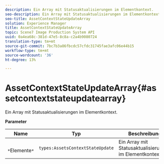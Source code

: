 ```yaml
---
description: Ein Array mit Statusaktualisierungen im Elementkontext.
seo-description: Ein Array mit Statusaktualisierungen im Elementkontext.
seo-title: AssetContextStateUpdateArray
solution: Experience Manager
title: AssetContextStateUpdateArray
topic: Scene7 Image Production System API
uuid: 0a4ea68c-381d-47e5-8c8a-c2a4b9080724
translation-type: tm+mt
source-git-commit: 7bc7b3a86fbcdc57cfdc31745fae3afc06e44b15
workflow-type: tm+mt
source-wordcount: '36'
ht-degree: 13%

---
```



# AssetContextStateUpdateArray{#assetcontextstateupdatearray}

Ein Array mit Statusaktualisierungen im Elementkontext.

**Parameter**

| Name | Typ | Beschreibung |
|---|---|---|
| ` *`Elemente`*` | `types:AssetsContextStateUpdate` | Ein Array mit Statusaktualisierungen im Elementkontext. |

